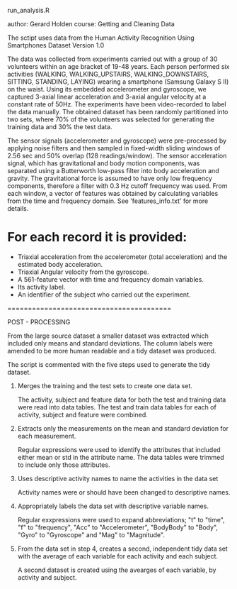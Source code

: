 run_analysis.R

author: Gerard Holden
course: Getting and Cleaning Data

The sctipt uses data from the Human Activity Recognition Using Smartphones Dataset Version 1.0

The data was collected from experiments carried out with a group of 30 volunteers within an age bracket of 19-48 years. Each person performed six activities (WALKING, WALKING_UPSTAIRS, WALKING_DOWNSTAIRS, SITTING, STANDING, LAYING) wearing a smartphone (Samsung Galaxy S II) on the waist. Using its embedded accelerometer and gyroscope, we captured 3-axial linear acceleration and 3-axial angular velocity at a constant rate of 50Hz. The experiments have been video-recorded to label the data manually. The obtained dataset has been randomly partitioned into two sets, where 70% of the volunteers was selected for generating the training data and 30% the test data. 

The sensor signals (accelerometer and gyroscope) were pre-processed by applying noise filters and then sampled in fixed-width sliding windows of 2.56 sec and 50% overlap (128 readings/window). The sensor acceleration signal, which has gravitational and body motion components, was separated using a Butterworth low-pass filter into body acceleration and gravity. The gravitational force is assumed to have only low frequency components, therefore a filter with 0.3 Hz cutoff frequency was used. From each window, a vector of features was obtained by calculating variables from the time and frequency domain. See 'features_info.txt' for more details. 

For each record it is provided:
======================================

- Triaxial acceleration from the accelerometer (total acceleration) and the estimated body acceleration.
- Triaxial Angular velocity from the gyroscope. 
- A 561-feature vector with time and frequency domain variables. 
- Its activity label. 
- An identifier of the subject who carried out the experiment. 

========================================

POST - PROCESSING

From the large source dataset a smaller dataset was extracted which included only means and standard deviations. The column labels were amended to be more human readable and a tidy dataset was produced.

The script is commented with the five steps used to generate the tidy dataset.

1. Merges the training and the test sets to create one data set.

	The activity, subject and feature data for both the test and training data were read into data tables. The test and train data tables for each of activity, subject and feature were combined.
	
2. Extracts only the measurements on the mean and standard deviation for each measurement. 

	Regular expressions were used to identify the attributes that included either mean or std in the attribute name. The data tables were trimmed to include only those attributes.
	
3. Uses descriptive activity names to name the activities in the data set

	Activity names were or should have been changed to descriptive names.
	
4. Appropriately labels the data set with descriptive variable names. 

	Regular exxpressions were used to expand abbreviations; "t" to "time", "f" to "frequency", "Acc" to "Accelerometer", "BodyBody" to "Body", "Gyro" to "Gyroscope" and "Mag" to "Magnitude".

5. From the data set in step 4, creates a second, independent tidy data set with the average of each variable for each activity and each subject. 

	A second dataset is created using the avearges of each variable, by activity and subject.